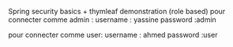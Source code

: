 Spring security basics + thymleaf demonstration (role based)
pour connecter comme admin : 
username : yassine
password :admin

pour connecter comme user:
username : ahmed
password :user
